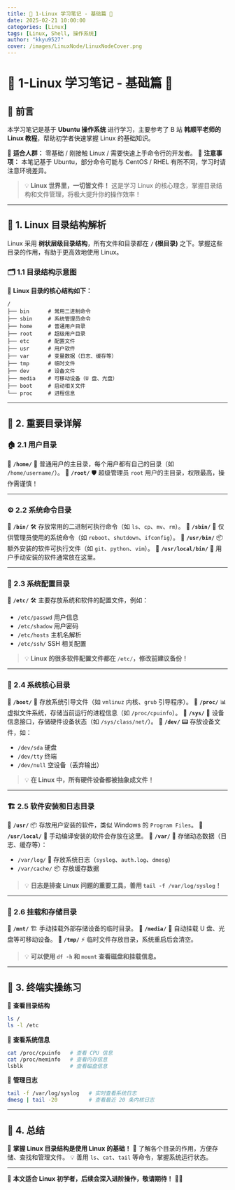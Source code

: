 ```yaml
---
title: 🐧 1-Linux 学习笔记 - 基础篇 📖
date: 2025-02-21 10:00:00
categories: [Linux]
tags: [Linux, Shell, 操作系统]
author: "kkyu9527"
cover: /images/LinuxNode/LinuxNodeCover.png
---
```


# 🐧 1-Linux 学习笔记 - 基础篇 📖

## 🎯 前言

本学习笔记是基于 **Ubuntu 操作系统** 进行学习，主要参考了 B 站 **韩顺平老师的 Linux 教程**，帮助初学者快速掌握 Linux 的基础知识。

🔹 **适合人群：** 零基础 / 刚接触 Linux / 需要快速上手命令行的开发者。
🔹 **注意事项：** 本笔记基于 Ubuntu，部分命令可能与 CentOS / RHEL 有所不同，学习时请注意环境差异。

> 💡 **Linux 世界里，一切皆文件！** 这是学习 Linux 的核心理念，掌握目录结构和文件管理，将极大提升你的操作效率！

---

## 📁 1. Linux 目录结构解析

Linux 采用 **树状层级目录结构**，所有文件和目录都在 **`/` (根目录)** 之下。掌握这些目录的作用，有助于更高效地使用 Linux。

### 🗂 1.1 目录结构示意图

📌 **Linux 目录的核心结构如下：**

```
/
├── bin      # 常用二进制命令
├── sbin     # 系统管理员命令
├── home     # 普通用户目录
├── root     # 超级用户目录
├── etc      # 配置文件
├── usr      # 用户软件
├── var      # 变量数据（日志、缓存等）
├── tmp      # 临时文件
├── dev      # 设备文件
├── media    # 可移动设备（U 盘、光盘）
├── boot     # 启动相关文件
└── proc     # 进程信息
```

---

## 📌 2. 重要目录详解

### 🏠 2.1 **用户目录**

📌 **`/home/`** 📂 普通用户的主目录，每个用户都有自己的目录（如 `/home/username/`）。
📌 **`/root/`** 🛡️ 超级管理员 `root` 用户的主目录，权限最高，操作需谨慎！

---

### ⚙️ 2.2 **系统命令目录**

📌 **`/bin/`** 🛠️ 存放常用的二进制可执行命令（如 `ls`、`cp`、`mv`、`rm`）。
📌 **`/sbin/`** 🔧 仅供管理员使用的系统命令（如 `reboot`、`shutdown`、`ifconfig`）。
📌 **`/usr/bin/`** 📦 额外安装的软件可执行文件（如 `git`、`python`、`vim`）。
📌 **`/usr/local/bin/`** 🚀 用户手动安装的软件通常放在这里。

---

### 📝 2.3 **系统配置目录**

📌 **`/etc/`** 🛠️ 主要存放系统和软件的配置文件，例如：
   - `/etc/passwd` 用户信息
   - `/etc/shadow` 用户密码
   - `/etc/hosts` 主机名解析
   - `/etc/ssh/` SSH 相关配置

> 💡 **Linux 的很多软件配置文件都在 `/etc/`，修改前建议备份！**

---

### 🔧 2.4 **系统核心目录**

📌 **`/boot/`** 🚀 存放系统引导文件（如 `vmlinuz` 内核、`grub` 引导程序）。
📌 **`/proc/`** 📊 虚拟文件系统，存储当前运行的进程信息（如 `/proc/cpuinfo`）。
📌 **`/sys/`** 📡 设备信息接口，存储硬件设备状态（如 `/sys/class/net/`）。
📌 **`/dev/`** 📟 存放设备文件，如：
   - `/dev/sda` 硬盘
   - `/dev/tty` 终端
   - `/dev/null` 空设备（丢弃输出）

> 💡 **在 Linux 中，所有硬件设备都被抽象成文件！**

---

### 🏗️ 2.5 **软件安装和日志目录**

📌 **`/usr/`** 📦 存放用户安装的软件，类似 Windows 的 `Program Files`。
📌 **`/usr/local/`** 🚀 手动编译安装的软件会存放在这里。
📌 **`/var/`** 📜 存储动态数据（日志、缓存等）：
   - `/var/log/` 📄 存放系统日志（`syslog`、`auth.log`、`dmesg`）
   - `/var/cache/` 📦 存放缓存数据

> 💡 **日志是排查 Linux 问题的重要工具，善用 `tail -f /var/log/syslog`！**

---

### 📂 2.6 **挂载和存储目录**

📌 **`/mnt/`** 🏗️ 手动挂载外部存储设备的临时目录。
📌 **`/media/`** 💾 自动挂载 U 盘、光盘等可移动设备。
📌 **`/tmp/`** ⚡ 临时文件存放目录，系统重启后会清空。

> 💡 **可以使用 `df -h` 和 `mount` 查看磁盘和挂载信息。**

---

## 🎯 3. 终端实操练习

🔹 **查看目录结构**
```bash
ls /
ls -l /etc
```

🔹 **查看系统信息**
```bash
cat /proc/cpuinfo   # 查看 CPU 信息
cat /proc/meminfo   # 查看内存信息
lsblk               # 查看磁盘信息
```

🔹 **管理日志**
```bash
tail -f /var/log/syslog   # 实时查看系统日志
dmesg | tail -20          # 查看最近 20 条内核日志
```

---

## 🎉 4. 总结

🎯 **掌握 Linux 目录结构是使用 Linux 的基础！**
📂 了解各个目录的作用，方便存储、查找和管理文件。
💡 善用 `ls`、`cat`、`tail` 等命令，掌握系统运行状态。

---

📌 **本文适合 Linux 初学者，后续会深入进阶操作，敬请期待！** 🐧🔥

